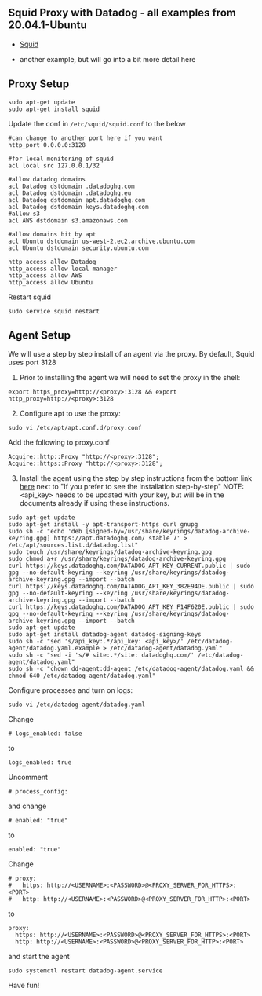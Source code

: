 Squid Proxy with Datadog - all examples from 20.04.1-Ubuntu
--  

* [Squid](https://github.com/yafernandes/datadog-experience/tree/main/labs/squid)
 - another example, but will go into a bit more detail here  

Proxy Setup
--
```  
sudo apt-get update  
sudo apt-get install squid  
```  

Update the conf in ```/etc/squid/squid.conf``` to the below  
```  
#can change to another port here if you want  
http_port 0.0.0.0:3128  

#for local monitoring of squid  
acl local src 127.0.0.1/32  

#allow datadog domains  
acl Datadog dstdomain .datadoghq.com  
acl Datadog dstdomain .datadoghq.eu  
acl Datadog dstdomain apt.datadoghq.com  
acl Datadog dstdomain keys.datadoghq.com  
#allow s3  
acl AWS dstdomain s3.amazonaws.com  

#allow domains hit by apt  
acl Ubuntu dstdomain us-west-2.ec2.archive.ubuntu.com  
acl Ubuntu dstdomain security.ubuntu.com  

http_access allow Datadog  
http_access allow local manager  
http_access allow AWS  
http_access allow Ubuntu  
```  

Restart squid  
```  
sudo service squid restart  
```  

Agent Setup
--

We will use a step by step install of an agent via the proxy.  By default, Squid
uses port 3128  

1) Prior to installing the agent we will need to set the proxy in the shell:  
```  
export https_proxy=http://<proxy>:3128 && export http_proxy=http://<proxy>:3128  
```  

2) Configure apt to use the proxy:  
```  
sudo vi /etc/apt/apt.conf.d/proxy.conf  
```  

Add the following to proxy.conf  
```  
Acquire::http::Proxy "http://<proxy>:3128";  
Acquire::https::Proxy "http://<proxy>:3128";  
```  

3) Install the agent using the step by step instructions from the bottom link
[here](https://app.datadoghq.com/account/settings#agent/ubuntu) next to
"If you prefer to see the installation step-by-step"  NOTE: <api_key> needs to be
updated with your key, but will be in the documents already if using these
instructions.  
```  
sudo apt-get update  
sudo apt-get install -y apt-transport-https curl gnupg  
sudo sh -c "echo 'deb [signed-by=/usr/share/keyrings/datadog-archive-keyring.gpg] https://apt.datadoghq.com/ stable 7' > /etc/apt/sources.list.d/datadog.list"  
sudo touch /usr/share/keyrings/datadog-archive-keyring.gpg  
sudo chmod a+r /usr/share/keyrings/datadog-archive-keyring.gpg  
curl https://keys.datadoghq.com/DATADOG_APT_KEY_CURRENT.public | sudo gpg --no-default-keyring --keyring /usr/share/keyrings/datadog-archive-keyring.gpg --import --batch  
curl https://keys.datadoghq.com/DATADOG_APT_KEY_382E94DE.public | sudo gpg --no-default-keyring --keyring /usr/share/keyrings/datadog-archive-keyring.gpg --import --batch  
curl https://keys.datadoghq.com/DATADOG_APT_KEY_F14F620E.public | sudo gpg --no-default-keyring --keyring /usr/share/keyrings/datadog-archive-keyring.gpg --import --batch  
sudo apt-get update  
sudo apt-get install datadog-agent datadog-signing-keys  
sudo sh -c "sed 's/api_key:.*/api_key: <api_key>/' /etc/datadog-agent/datadog.yaml.example > /etc/datadog-agent/datadog.yaml"  
sudo sh -c "sed -i 's/# site:.*/site: datadoghq.com/' /etc/datadog-agent/datadog.yaml"  
sudo sh -c "chown dd-agent:dd-agent /etc/datadog-agent/datadog.yaml && chmod 640 /etc/datadog-agent/datadog.yaml"  
```  

Configure processes and turn on logs:  
```  
sudo vi /etc/datadog-agent/datadog.yaml  
```  

Change  
```  
# logs_enabled: false  
```  
to  
```  
logs_enabled: true  
```  

Uncomment  
```  
# process_config:  
```  

and change   
```  
# enabled: "true"  
```  

to    
```  
enabled: "true"  
```  

Change  
```  
# proxy:    
#   https: http://<USERNAME>:<PASSWORD>@<PROXY_SERVER_FOR_HTTPS>:<PORT>  
#   http: http://<USERNAME>:<PASSWORD>@<PROXY_SERVER_FOR_HTTP>:<PORT>  
```  

to    
```  
proxy:    
  https: http://<USERNAME>:<PASSWORD>@<PROXY_SERVER_FOR_HTTPS>:<PORT>  
  http: http://<USERNAME>:<PASSWORD>@<PROXY_SERVER_FOR_HTTP>:<PORT>  
```  

and start the agent  
```  
sudo systemctl restart datadog-agent.service  
```  

Have fun!
